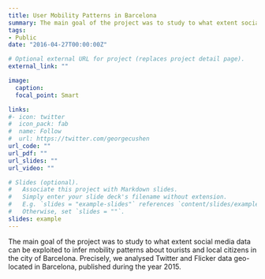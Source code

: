 ```yaml
---
title: User Mobility Patterns in Barcelona
summary: The main goal of the project was to study to what extent social media data can be exploited to infer mobility patterns about tourists and local citizens in the city of Barcelona. Precisely, we analysed Twitter and Flicker data geo-located in Barcelona, published during the year 2015.
tags:
- Public
date: "2016-04-27T00:00:00Z"

# Optional external URL for project (replaces project detail page).
external_link: ""

image: 
  caption: 
  focal_point: Smart

links:
#- icon: twitter
#  icon_pack: fab
#  name: Follow
#  url: https://twitter.com/georgecushen
url_code: ""
url_pdf: ""
url_slides: ""
url_video: ""

# Slides (optional).
#   Associate this project with Markdown slides.
#   Simply enter your slide deck's filename without extension.
#   E.g. `slides = "example-slides"` references `content/slides/example-slides.md`.
#   Otherwise, set `slides = ""`.
slides: example
---
```


The main goal of the project was to study to what extent social media data can be exploited to infer mobility patterns about tourists and local citizens in the city of Barcelona. Precisely, we analysed Twitter and Flicker data geo-located in Barcelona, published during the year 2015.

